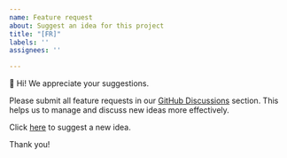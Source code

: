 ```yaml
---
name: Feature request
about: Suggest an idea for this project
title: "[FR]"
labels: ''
assignees: ''

---
```


👋 Hi! We appreciate your suggestions. 

Please submit all feature requests in our [GitHub Discussions](https://github.com/helgoboss/helgobox/discussions) section. This helps us to manage and discuss new ideas more effectively.

Click [here](https://github.com/helgoboss/helgobox/discussions/new?category=ideas) to suggest a new idea.

Thank you!
